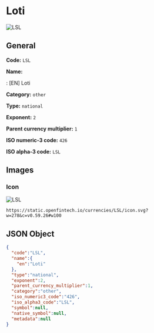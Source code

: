 
# Loti 
![LSL](https://static.openfintech.io/currencies/LSL/icon.svg?w=278&c=v0.59.26#w100)  

## General 
 
**Code:** `LSL` 
 
**Name:** 
 
:	[EN] Loti 
 
**Category:** `other` 
 
**Type:** `national` 
 
**Exponent:** `2` 
 
**Parent currency multiplier:** `1` 
 
**ISO numeric-3 code:** `426` 
 
**ISO alpha-3 code:** `LSL` 
 

## Images 

### Icon 
 
![LSL](https://static.openfintech.io/currencies/LSL/icon.svg?w=278&c=v0.59.26#w100)  

```
https://static.openfintech.io/currencies/LSL/icon.svg?w=278&c=v0.59.26#w100
```  

## JSON Object 

```json
{
  "code":"LSL",
  "name":{
    "en":"Loti"
  },
  "type":"national",
  "exponent":2,
  "parent_currency_multiplier":1,
  "category":"other",
  "iso_numeric3_code":"426",
  "iso_alpha3_code":"LSL",
  "symbol":null,
  "native_symbol":null,
  "metadata":null
}
```  
